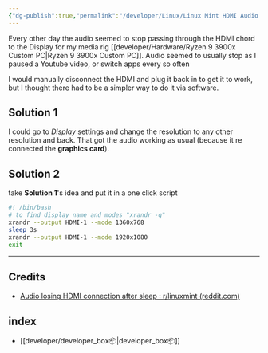 ```yaml
---
{"dg-publish":true,"permalink":"/developer/Linux/Linux Mint HDMI Audio stops working/","tags":["linux","troubleshooting","audio"]}
---
```


Every other day the audio seemed to stop passing through the HDMI chord to the Display for my media rig [[developer/Hardware/Ryzen 9 3900x Custom PC\|Ryzen 9 3900x Custom PC]]. Audio seemed to usually stop as I paused a Youtube video, or switch apps every so often

I would manually disconnect the HDMI and plug it back in to get it to work, but I thought there had to be a simpler way to do it via software. 

## Solution 1
I could go to *Display* settings and change the resolution to any other resolution and back. That got the audio working as usual (because it re connected the **graphics card**).

## Solution 2
take **Solution 1**'s idea and put it in a one click script

```bash
#! /bin/bash
# to find display name and modes "xrandr -q"
xrandr --output HDMI-1 --mode 1360x768
sleep 3s
xrandr --output HDMI-1 --mode 1920x1080
exit
```

---

## Credits
- [Audio losing HDMI connection after sleep : r/linuxmint (reddit.com)](https://www.reddit.com/r/linuxmint/comments/j3tren/audio_losing_hdmi_connection_after_sleep/)
## index
- [[developer/developer_box📦\|developer_box📦]]